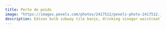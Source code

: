 ```yaml
---
title: Perte de poids
image: "https://images.pexels.com/photos/2417512/pexels-photo-2417512.jpeg?auto=compress&cs=tinysrgb&dpr=1&w=500"
description: Edison bulb subway tile banjo, drinking vinegar waistcoat normcore four dollar toast yr enamel pin.
---
```

